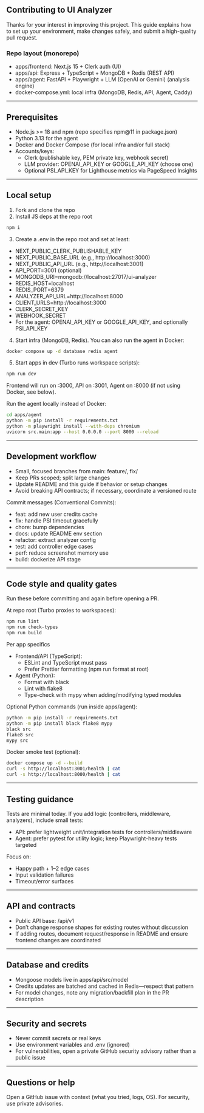 ## Contributing to UI Analyzer

Thanks for your interest in improving this project. This guide explains how to set up your environment, make changes safely, and submit a high-quality pull request.

### Repo layout (monorepo)
- apps/frontend: Next.js 15 + Clerk auth (UI)
- apps/api: Express + TypeScript + MongoDB + Redis (REST API)
- apps/agent: FastAPI + Playwright + LLM (OpenAI or Gemini) (analysis engine)
- docker-compose.yml: local infra (MongoDB, Redis, API, Agent, Caddy)

---

## Prerequisites
- Node.js >= 18 and npm (repo specifies npm@11 in package.json)
- Python 3.13 for the agent
- Docker and Docker Compose (for local infra and/or full stack)
- Accounts/keys:
	- Clerk (publishable key, PEM private key, webhook secret)
	- LLM provider: OPENAI_API_KEY or GOOGLE_API_KEY (choose one)
	- Optional PSI_API_KEY for Lighthouse metrics via PageSpeed Insights

---

## Local setup
1) Fork and clone the repo
2) Install JS deps at the repo root
```bash
npm i
```
3) Create a .env in the repo root and set at least:
- NEXT_PUBLIC_CLERK_PUBLISHABLE_KEY
- NEXT_PUBLIC_BASE_URL (e.g., http://localhost:3000)
- NEXT_PUBLIC_API_URL (e.g., http://localhost:3001)
- API_PORT=3001 (optional)
- MONGODB_URI=mongodb://localhost:27017/ui-analyzer
- REDIS_HOST=localhost
- REDIS_PORT=6379
- ANALYZER_API_URL=http://localhost:8000
- CLIENT_URLS=http://localhost:3000
- CLERK_SECRET_KEY
- WEBHOOK_SECRET
- For the agent: OPENAI_API_KEY or GOOGLE_API_KEY, and optionally PSI_API_KEY

4) Start infra (MongoDB, Redis). You can also run the agent in Docker:
```bash
docker compose up -d database redis agent
```

5) Start apps in dev (Turbo runs workspace scripts):
```bash
npm run dev
```

Frontend will run on :3000, API on :3001, Agent on :8000 (if not using Docker, see below).

Run the agent locally instead of Docker:
```bash
cd apps/agent
python -m pip install -r requirements.txt
python -m playwright install --with-deps chromium
uvicorn src.main:app --host 0.0.0.0 --port 8000 --reload
```

---

## Development workflow
- Small, focused branches from main: feature/<short-name>, fix/<short-name>
- Keep PRs scoped; split large changes
- Update README and this guide if behavior or setup changes
- Avoid breaking API contracts; if necessary, coordinate a versioned route

Commit messages (Conventional Commits):
- feat: add new user credits cache
- fix: handle PSI timeout gracefully
- chore: bump dependencies
- docs: update README env section
- refactor: extract analyzer config
- test: add controller edge cases
- perf: reduce screenshot memory use
- build: dockerize API stage

---

## Code style and quality gates
Run these before committing and again before opening a PR.

At repo root (Turbo proxies to workspaces):
```bash
npm run lint
npm run check-types
npm run build
```

Per app specifics
- Frontend/API (TypeScript):
	- ESLint and TypeScript must pass
	- Prefer Prettier formatting (npm run format at root)
- Agent (Python):
	- Format with black
	- Lint with flake8
	- Type-check with mypy when adding/modifying typed modules

Optional Python commands (run inside apps/agent):
```bash
python -m pip install -r requirements.txt
python -m pip install black flake8 mypy
black src
flake8 src
mypy src
```

Docker smoke test (optional):
```bash
docker compose up -d --build
curl -s http://localhost:3001/health | cat
curl -s http://localhost:8000/health | cat
```

---

## Testing guidance
Tests are minimal today. If you add logic (controllers, middleware, analyzers), include small tests:
- API: prefer lightweight unit/integration tests for controllers/middleware
- Agent: prefer pytest for utility logic; keep Playwright-heavy tests targeted

Focus on:
- Happy path + 1–2 edge cases
- Input validation failures
- Timeout/error surfaces

---

## API and contracts
- Public API base: /api/v1
- Don’t change response shapes for existing routes without discussion
- If adding routes, document request/response in README and ensure frontend changes are coordinated

---

## Database and credits
- Mongoose models live in apps/api/src/model
- Credits updates are batched and cached in Redis—respect that pattern
- For model changes, note any migration/backfill plan in the PR description

---

## Security and secrets
- Never commit secrets or real keys
- Use environment variables and .env (ignored)
- For vulnerabilities, open a private GitHub security advisory rather than a public issue

---

## Questions or help
Open a GitHub issue with context (what you tried, logs, OS). For security, use private advisories.

